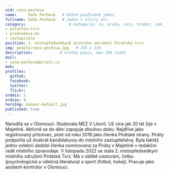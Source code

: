 ```yaml
---
uid: sona.pechova
name:     Soňa Pechová   # běžně používáné jméno
fullname: Soňa Pechová   # jméno s tituly etc.
category:                   # kategorie: rp, praha, vary, hradec, jmk, senat
- piratska-tvrz
- predsedove-ms
- zastupitele
position: 2. místopředsedkyně místního sdružení Pirátská tvrz
img: people/sona-pechova.jpg   # 165 x 220
description:            # kratký popis, max 160 znaků
mail:
- sona.pechova@pirati.cz 
mob:        
profiles:
  github:                 
  facebook:       
  twitter:      
  flickr:
ordmis: 2   
ordzas: 9
heroImg: banner-default.jpg
published: true
---
```

Narodila se v Olomouci. Studovala MEZ V Litovli. Už více jak 20 let žije v Majetíně. Aktivně se do dění zapojuje dlouhou dobu.
Nejdříve jako registrovaný příznivec, poté od roku 2018 jako členka Pirátské strany.
Piráty podpořila už dvakrát kandidaturou do místního zastupitelstva. Byla taktéž jedno volební období členka nominovaná za Piráty v Majetíně v redakční radě místního zpravodaje. 
V listopadu 2022 se stala 2. místopředsedkyní místního sdružení Pirátská Tvrz.
Má v oblibě cestování, četbu (psychologická a válečná literatura) a sport (fotbal, hokej).
Pracuje jako asistent-kontrolor v Olomouci.
